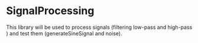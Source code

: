# SignalProcessing


This library will be used to process signals (filtering low-pass and high-pass ) and test them (generateSineSignal and noise).

